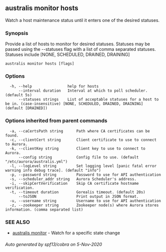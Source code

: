 ## australis monitor hosts

Watch a host maintenance status until it enters one of the desired statuses.

### Synopsis

Provide a list of hosts to monitor for desired statuses. Statuses may be passed using the --statuses
flag with a list of comma separated statuses. Statuses include [NONE, SCHEDULED, DRAINED, DRAINING]

```
australis monitor hosts [flags]
```

### Options

```
  -h, --help                help for hosts
      --interval duration   Interval at which to poll scheduler. (default 5s)
      --statuses strings    List of acceptable statuses for a host to be in. (case-insensitive) [NONE, SCHEDULED, DRAINED, DRAINING] (default [DRAINED])
```

### Options inherited from parent commands

```
  -a, --caCertsPath string      Path where CA certificates can be found.
  -c, --clientCert string       Client certificate to use to connect to Aurora.
  -k, --clientKey string        Client key to use to connect to Aurora.
      --config string           Config file to use. (default "/etc/aurora/australis.yml")
  -l, --logLevel string         Set logging level [panic fatal error warning info debug trace]. (default "info")
  -p, --password string         Password to use for API authentication
  -s, --scheduler_addr string   Aurora Scheduler's address.
  -i, --skipCertVerification    Skip CA certificate hostname verification.
  -t, --timeout duration        Gorealis timeout. (default 20s)
      --toJSON                  Print output in JSON format.
  -u, --username string         Username to use for API authentication
  -z, --zookeeper string        Zookeeper node(s) where Aurora stores information. (comma separated list)
```

### SEE ALSO

* [australis monitor](australis_monitor.md)	 - Watch for a specific state change

###### Auto generated by spf13/cobra on 5-Nov-2020
